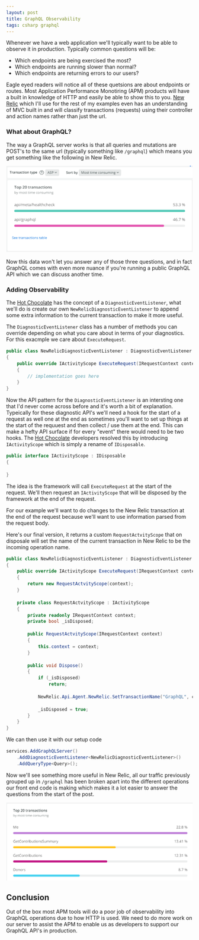 ```yaml
---
layout: post
title: GraphQL Observability
tags: csharp graphql
---
```


Whenever we have a web application we'll typically want to be able to observe it in production. Typically common questions will be:

- Which endpoints are being exercised the most?
- Which endpoints are running slower than normal?
- Which endpoints are returning errors to our users?

Eagle eyed readers will notice all of these quetsions are about endpoints or routes. Most Application Performance Monotiring (APM) products will have a built in knowledge of HTTP and easily be able to show this to you. [New Relic][nr] which I'll use for the rest of my examples even has an understanding of MVC built in and will classify transactions (requests) using their controller and action names rather than just the url.

### What about GraphQL?
The way a GraphQL server works is that all queries and mutations are POST's to the same url (typically something like `/graphql`) which means you get something like the following in New Relic.

![New Relic without operations](/content/images/posts/new-relic-old.png)

Now this data won't let you answer any of those three questions, and in fact GraphQL comes with even more nuance if you're running a public GraphQL API which we can discuss another time.

### Adding Observability

The [Hot Chocolate][hc] has the concept of a `DiagnosticEventListener`, what we'll do is create our own `NewRelicDiagnosticEventListener` to append some extra information to the current transaction to make it more useful. 

The `DiagnosticEventListener` class has a number of methods you can override depending on what you care about in terms of your diagnostics. For this exacmple we care about `ExecuteRequest`.

``` csharp
public class NewRelicDiagnosticEventListener : DiagnosticEventListener
{
    public override IActivityScope ExecuteRequest(IRequestContext context)
    {
        // implementation goes here
    }
}
```

Now the API pattern for the `DiagnosticEventListener` is an intersting one that I'd never come across before and it's worth a bit of explanation. Typeically for these diagnostic API's we'll need a hook for the start of a request as well one at the end as sometimes you'll want to set up things at the start of the requuest and then collect / use them at the end. This can make a hefty API surface if for every "event" there would need to be two hooks. The [Hot Chocolate][hc] developers resolved this by introducing `IActivityScope` which is simply a rename of `IDisposable`.

``` csharp
public interface IActivityScope : IDisposable
{

}
```

The idea is the framework will call `ExecuteRequest` at the start of the request. We'll then request an `IActivityScope` that will be disposed by the framework at the end of the request.

For our example we'll want to do changes to the New Relic transaction at the end of the request because we'll want to use information parsed from the request body.

Here's our final version, it returns a custom `RequestActvityScope` that on disposale will set the name of the current transaction in New Relic to be the incoming operation name.

``` csharp
public class NewRelicDiagnosticEventListener : DiagnosticEventListener
{
    public override IActivityScope ExecuteRequest(IRequestContext context)
    {
        return new RequestActvityScope(context);
    }

    private class RequestActvityScope : IActivityScope
    {
        private readonly IRequestContext context;
        private bool _isDisposed;

        public RequestActvityScope(IRequestContext context)
        {
            this.context = context;
        }

        public void Dispose()
        {
            if (_isDisposed)
                return;

            NewRelic.Api.Agent.NewRelic.SetTransactionName("GraphQL", context.Operation?.Name?.Value ?? "unknown");

            _isDisposed = true;
        }
    }
}
```

We can then use it with our setup code
``` csharp
services.AddGraphQLServer()
    .AddDiagnosticEventListener<NewRelicDiagnosticEventListener>()
    .AddQueryType<Query>();
```

Now we'll see something more useful in New Relic, all our traffic previously grouped up in `/graphql` has been broken apart into the different operations our front end code is making which makes it a lot easier to answer the questions from the start of the post.

![New Relic with operations](/content/images/posts/new-relic-new.png)

## Conclusion

Out of the box most APM tools will do a poor job of observability into GraphQL operations due to how HTTP is used. We need to do more work on our server to assist the APM to enable us as developers to support our GraphQL API's in production.

[hc]: https://chillicream.com/
[nr]: https://newrelic.com/

